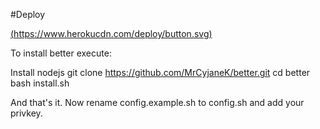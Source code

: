 #Deploy

[(https://www.herokucdn.com/deploy/button.svg)](https://heroku.com/deploy)

To install better execute:

Install nodejs
git clone https://github.com/MrCyjaneK/better.git
cd better
bash install.sh

And that's it. Now rename config.example.sh to config.sh and add your privkey.
